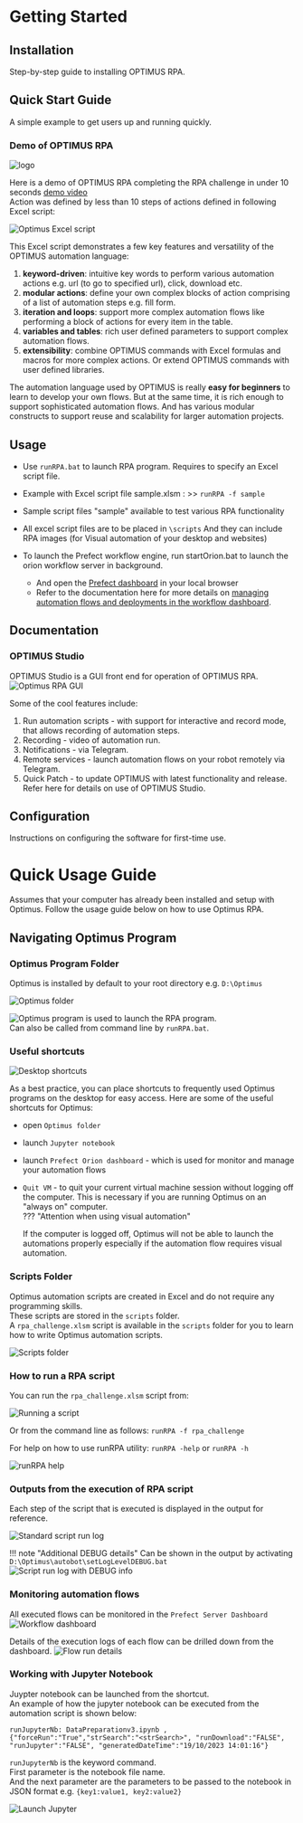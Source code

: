 # Getting Started  

## Installation

Step-by-step guide to installing OPTIMUS RPA.    

## Quick Start Guide  

A simple example to get users up and running quickly.  

### Demo of OPTIMUS RPA  

![logo](assets/images/logo.png)  

Here is a demo of OPTIMUS RPA completing the RPA challenge in under 10 seconds [demo video](https://www.youtube.com/watch?v=BWfCpwz76io)   
Action was defined by less than 10 steps of actions defined in following Excel script:  

![Optimus Excel script](assets/images/script-sample-rpa-challenge.png)

This Excel script demonstrates a few key features and versatility of the OPTIMUS automation language:  

1. **keyword-driven**: intuitive key words to perform various automation actions e.g. url (to go to specified url), click, download etc.  
2. **modular actions**: define your own complex blocks of action comprising of a list of automation steps e.g. fill form.  
3. **iteration and loops**: support more complex automation flows like performing a block of actions for every item in the table.  
4. **variables and tables**: rich user defined parameters to support complex automation flows.
5. **extensibility**:  combine OPTIMUS commands with Excel formulas and macros for more complex actions. Or extend OPTIMUS commands with user defined libraries.  

The automation language used by OPTIMUS is really **easy for beginners** to learn to develop your own flows.  But at the same time, it is rich enough to support sophisticated automation flows.  And has various modular constructs to support reuse and scalability for larger automation projects.  

## Usage

- Use `runRPA.bat` to launch RPA program.  Requires to specify an Excel script file.
- Example with Excel script file sample.xlsm :   >> `runRPA -f sample`  
- Sample script files "sample" available to test various RPA functionality
- All excel script files are to be placed in `\scripts`
    And they can include RPA images (for Visual automation of your desktop and websites)

- To launch the Prefect workflow engine, run startOrion.bat to launch the orion workflow server in background.
    - And open the [Prefect dashboard](http://127.0.0.1:4200) in your local browser
    - Refer to the documentation here for more details on [managing automation flows and deployments in the workflow dashboard](./docs/ORCHESTRATION.md).

## Documentation

### OPTIMUS Studio

OPTIMUS Studio is a GUI front end for operation of OPTIMUS RPA.  
![Optimus RPA GUI](assets/images/gui-core.PNG)  

Some of the cool features include:  

1. Run automation scripts - with support for interactive and record mode, that allows recording of automation steps.  
2. Recording - video of automation run.
3. Notifications - via Telegram.
4. Remote services - launch automation flows on your robot remotely via Telegram.
5. Quick Patch - to update OPTIMUS with latest functionality and release.  
Refer here for details on use of OPTIMUS Studio.  

## Configuration  
Instructions on configuring the software for first-time use.  




# Quick Usage Guide
Assumes that your computer has already been installed and setup with Optimus.
Follow the usage guide below on how to use Optimus RPA.

## Navigating Optimus Program

### Optimus Program Folder

Optimus is installed by default to your root directory e.g. `D:\Optimus`  

![Optimus folder](assets/images/program-directory.PNG)

![Optimus program](assets/images/shortcut-optimus-rpa.PNG) is used to launch the RPA program.  
Can also be called from command line by `runRPA.bat`.  

### Useful shortcuts

![Desktop shortcuts](assets/images/gui-shortcuts.png)

As a best practice, you can place shortcuts to frequently used Optimus programs on the desktop for easy access.  Here are some of the useful shortcuts for Optimus:  

- open `Optimus folder`  
- launch `Jupyter notebook`  
- launch `Prefect Orion dashboard` - which is used for monitor and manage your automation flows  
- `Quit VM` - to quit your current virtual machine session without logging off the computer. This is necessary if you are running Optimus on an "always on" computer.  
??? "Attention when using visual automation"

    If the computer is logged off, Optimus will not be able to launch the automations properly especially if the automation flow requires visual automation.


### Scripts Folder

Optimus automation scripts are created in Excel and do not require any programming skills.  
These scripts are stored in the `scripts` folder.  
A `rpa_challenge.xlsm` script is available in the `scripts` folder for you to learn how to write Optimus automation scripts.

![Scripts folder](assets/images/scripts-directory.PNG)

### How to run a RPA script

You can run the `rpa_challenge.xlsm` script from:  

![Running a script](assets/images/gui-run-script.png)

Or from the command line as follows: `runRPA -f rpa_challenge`  

For help on how to use runRPA utility: `runRPA -help` or `runRPA -h`

![runRPA help](assets/images/runRPA-help.PNG)

### Outputs from the execution of RPA script

Each step of the script that is executed is displayed in the output for reference.  

![Standard script run log](assets/images/cli-log.PNG)  

!!! note "Additional DEBUG details"
    Can be shown in the output by activating `D:\Optimus\autobot\setLogLevelDEBUG.bat`  
    ![Script run log with DEBUG info](assets/images/cli-log-debug.PNG)

### Monitoring automation flows

All executed flows can be monitored in the `Prefect Server Dashboard`
![Workflow dashboard](assets/images/workflow-monitor2.png)

Details of the execution logs of each flow can be drilled down from the dashboard.
![Flow run details](assets/images/workflow-flowrun-logs.PNG)

### Working with Jupyter Notebook

Juypter notebook can be launched from the shortcut.  
An example of how the jupyter notebook can be executed from the automation script is shown below:  

```
runJupyterNb: DataPreparationv3.ipynb , {"forceRun":"True","strSearch":"<strSearch>", "runDownload":"FALSE", "runJupyter":"FALSE", "generatedDateTime":"19/10/2023 14:01:16"}
```  

`runJupyterNb` is the keyword command.  
First parameter is the notebook file name.  
And the next parameter are the parameters to be passed to the notebook in JSON format e.g.  `{key1:value1, key2:value2}`  

![Launch Jupyter](assets/images/jupyter-overview.png)

